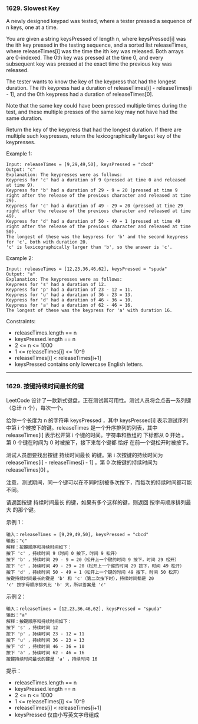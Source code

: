 ### 1629. Slowest Key
A newly designed keypad was tested, where a tester pressed a sequence of n keys, one at a time.

You are given a string keysPressed of length n, where keysPressed[i] was the ith key pressed in the testing sequence, and a sorted list releaseTimes, where releaseTimes[i] was the time the ith key was released. Both arrays are 0-indexed. The 0th key was pressed at the time 0, and every subsequent key was pressed at the exact time the previous key was released.

The tester wants to know the key of the keypress that had the longest duration. The ith keypress had a duration of releaseTimes[i] - releaseTimes[i - 1], and the 0th keypress had a duration of releaseTimes[0].

Note that the same key could have been pressed multiple times during the test, and these multiple presses of the same key may not have had the same duration.

Return the key of the keypress that had the longest duration. If there are multiple such keypresses, return the lexicographically largest key of the keypresses.



Example 1:

	Input: releaseTimes = [9,29,49,50], keysPressed = "cbcd"
	Output: "c"
	Explanation: The keypresses were as follows:
	Keypress for 'c' had a duration of 9 (pressed at time 0 and released at time 9).
	Keypress for 'b' had a duration of 29 - 9 = 20 (pressed at time 9 right after the release of the previous character and released at time 29).
	Keypress for 'c' had a duration of 49 - 29 = 20 (pressed at time 29 right after the release of the previous character and released at time 49).
	Keypress for 'd' had a duration of 50 - 49 = 1 (pressed at time 49 right after the release of the previous character and released at time 50).
	The longest of these was the keypress for 'b' and the second keypress for 'c', both with duration 20.
	'c' is lexicographically larger than 'b', so the answer is 'c'.

Example 2:

	Input: releaseTimes = [12,23,36,46,62], keysPressed = "spuda"
	Output: "a"
	Explanation: The keypresses were as follows:
	Keypress for 's' had a duration of 12.
	Keypress for 'p' had a duration of 23 - 12 = 11.
	Keypress for 'u' had a duration of 36 - 23 = 13.
	Keypress for 'd' had a duration of 46 - 36 = 10.
	Keypress for 'a' had a duration of 62 - 46 = 16.
	The longest of these was the keypress for 'a' with duration 16.



Constraints:

* releaseTimes.length == n
* keysPressed.length == n
* 2 <= n <= 1000
* 1 <= releaseTimes[i] <= 10^9
* releaseTimes[i] < releaseTimes[i+1]
* keysPressed contains only lowercase English letters.

----

### 1629. 按键持续时间最长的键
LeetCode 设计了一款新式键盘，正在测试其可用性。测试人员将会点击一系列键（总计 n 个），每次一个。

给你一个长度为 n 的字符串 keysPressed ，其中 keysPressed[i] 表示测试序列中第 i 个被按下的键。releaseTimes 是一个升序排列的列表，其中 releaseTimes[i] 表示松开第 i 个键的时间。字符串和数组的 下标都从 0 开始 。第 0 个键在时间为 0 时被按下，接下来每个键都 恰好 在前一个键松开时被按下。

测试人员想要找出按键 持续时间最长 的键。第 i 次按键的持续时间为 releaseTimes[i] - releaseTimes[i - 1] ，第 0 次按键的持续时间为 releaseTimes[0] 。

注意，测试期间，同一个键可以在不同时刻被多次按下，而每次的持续时间都可能不同。

请返回按键 持续时间最长 的键，如果有多个这样的键，则返回 按字母顺序排列最大 的那个键。



示例 1：

	输入：releaseTimes = [9,29,49,50], keysPressed = "cbcd"
	输出："c"
	解释：按键顺序和持续时间如下：
	按下 'c' ，持续时间 9（时间 0 按下，时间 9 松开）
	按下 'b' ，持续时间 29 - 9 = 20（松开上一个键的时间 9 按下，时间 29 松开）
	按下 'c' ，持续时间 49 - 29 = 20（松开上一个键的时间 29 按下，时间 49 松开）
	按下 'd' ，持续时间 50 - 49 = 1（松开上一个键的时间 49 按下，时间 50 松开）
	按键持续时间最长的键是 'b' 和 'c'（第二次按下时），持续时间都是 20
	'c' 按字母顺序排列比 'b' 大，所以答案是 'c'

示例 2：

	输入：releaseTimes = [12,23,36,46,62], keysPressed = "spuda"
	输出："a"
	解释：按键顺序和持续时间如下：
	按下 's' ，持续时间 12
	按下 'p' ，持续时间 23 - 12 = 11
	按下 'u' ，持续时间 36 - 23 = 13
	按下 'd' ，持续时间 46 - 36 = 10
	按下 'a' ，持续时间 62 - 46 = 16
	按键持续时间最长的键是 'a' ，持续时间 16



提示：

* releaseTimes.length == n
* keysPressed.length == n
* 2 <= n <= 1000
* 1 <= releaseTimes[i] <= 10^9
* releaseTimes[i] < releaseTimes[i+1]
* keysPressed 仅由小写英文字母组成


